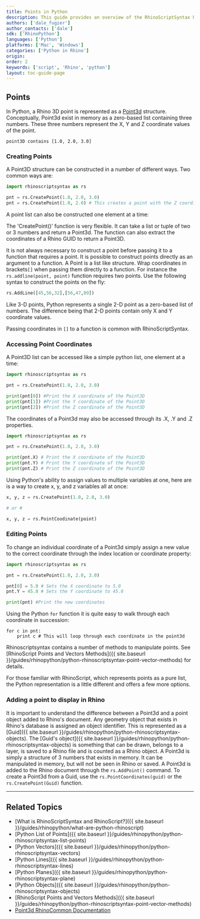 ```yaml
---
title: Points in Python
description: This guide provides an overview of the RhinoScriptSyntax Point Geometry in Python.
authors: ['dale_fugier']
author_contacts: ['dale']
sdk: ['RhinoPython']
languages: ['Python']
platforms: ['Mac', 'Windows']
categories: ['Python in Rhino']
origin:
order: 2
keywords: ['script', 'Rhino', 'python']
layout: toc-guide-page
---
```


## Points

In Python, a Rhino 3D point is represented as a [Point3d](http://developer.rhino3d.com/api/RhinoCommonWin/html/T_Rhino_Geometry_Point3d.htm) structure. Conceptually, Point3d exist in memory as a zero-based list containing three numbers.  These three numbers represent the X, Y and Z coordinate values of the point.

```
point3D contains [1.0, 2.0, 3.0]  
```

### Creating Points

A Point3D structure can be constructed in a number of different ways.  Two common ways are:

```python
import rhinoscriptsyntax as rs

pnt = rs.CreatePoint(1.0, 2.0, 3.0)
pnt = rs.CreatePoint(1.0, 2.0) # This creates a point with the Z coordinate set to 0
```
A point list can also be constructed one element at a time:

The 'CreatePoint()' function is very flexible.  It can take a list or tuple of two or 3 numbers and return a Point3d.  The function can also extract the coordinates of a Rhino GUID to return a Point3D.

It is not always necessary to construct a point before passing it to a function that requires a point. It is possible to construct points directly as an argument to a function.  A Point is a list like structure. Wrap coordinates in brackets`[]` when passing them directly to a function. For instance the `rs.addline(point, point)` function requires two points.  Use the following syntax to construct the points on the fly:

```python
rs.AddLine([45,56,32],[56,47,89])
```
Like 3-D points, Python represents a single 2-D point as a zero-based list of numbers.  The difference being that 2-D points contain only X and Y coordinate values.

Passing coordinates in `[]`  to a function is common with RhinoScriptSyntax.

### Accessing Point Coordinates

A Point3D list can be accessed like a simple python list, one element at a time:

```python
import rhinoscriptsyntax as rs

pnt = rs.CreatePoint(1.0, 2.0, 3.0)

print(pnt[0]) #Print the X coordinate of the Point3D
print(pnt[1]) #Print the Y coordinate of the Point3D
print(pnt[2]) #Print the Z coordinate of the Point3D
```

The coordinates of a Point3d may also be accessed through its .X, .Y and .Z properties.

```python
import rhinoscriptsyntax as rs

pnt = rs.CreatePoint(1.0, 2.0, 3.0)

print(pnt.X) # Print the X coordinate of the Point3D
print(pnt.Y) # Print the Y coordinate of the Point3D
print(pnt.Z) # Print the Z coordinate of the Point3D
```

Using Python's ability to assign values to multiple variables at one, here are is a way to create x, y, and z variables all at once:

```python
x, y, z = rs.CreatePoint(1.0, 2.0, 3.0)

# or #

x, y, z = rs.PointCoodinate(point)
```

### Editing Points

To change an individual coordinate of a Point3d simply assign a new value to the correct coordinate through the index location or coordinate property:

```python
import rhinoscriptsyntax as rs

pnt = rs.CreatePoint(1.0, 2.0, 3.0)

pnt[0] = 5.0 # Sets the X coordinate to 5.0
pnt.Y = 45.0 # Sets the Y coordinate to 45.0

print(pnt) #Print the new coordinates
```

Using the Python `for` function it is quite easy to walk through each coordinate in succession:

```
for c in pnt:
    print c # This will loop through each coordinate in the point3d
```

Rhinoscriptsyntax contains a number of methods to manipulate points.  See [RhinoScript Points and Vectors Methods]({{ site.baseurl }}/guides/rhinopython/python-rhinoscriptsyntax-point-vector-methods) for details.

For those familiar with RhinoScript, which represents points as a pure list, the Python representation is a little different and offers a few more options.

### Adding a point to display in Rhino

It is important to understand the difference between a Point3d and a point object added to Rhino's document.  Any geometry object that exists in Rhino's database is assigned an object identifier.  This is represented as a [Guid]({{ site.baseurl }}/guides/rhinopython/python-rhinoscriptsyntax-objects). The [Guid's object]({{ site.baseurl }}/guides/rhinopython/python-rhinoscriptsyntax-objects) is something that can be drawn, belongs to a layer, is saved to a Rhino file and is counted as a Rhino object.  A Point3d is simply a structure of 3 numbers that exists in memory.  It can be manipulated in memory, but will not be seen in Rhino or saved.  A Point3d is added to the Rhino document through the `rs.AddPoint()` command.  To create a Point3d from a Guid, use the `rs.PointCoordinates(guid)` or the `rs.CreatePoint(Guid)` function.

---

## Related Topics

- [What is RhinoScriptSyntax and RhinoScript?]({{ site.baseurl }}/guides/rhinopython/what-are-python-rhinoscript)
- [Python List of Points]({{ site.baseurl }}/guides/rhinopython/python-rhinoscriptsyntax-list-points)
- [Python Vectors]({{ site.baseurl }}/guides/rhinopython/python-rhinoscriptsyntax-vectors)
- [Python Lines]({{ site.baseurl }}/guides/rhinopython/python-rhinoscriptsyntax-lines)
- [Python Planes]({{ site.baseurl }}/guides/rhinopython/python-rhinoscriptsyntax-plane)
- [Python Objects]({{ site.baseurl }}/guides/rhinopython/python-rhinoscriptsyntax-objects)
- [RhinoScript Points and Vectors Methods]({{ site.baseurl }}/guides/rhinopython/python-rhinoscriptsyntax-point-vector-methods)
- [Point3d RhinoCommon Documentation](http://developer.rhino3d.com/api/RhinoCommonWin/html/T_Rhino_Geometry_Point3d.htm)
